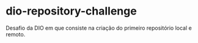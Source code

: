 # dio-repository-challenge
Desafio da DIO em que consiste na criação do primeiro repositório local e remoto.
